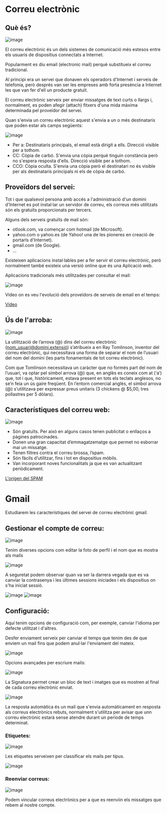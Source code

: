 # Correu electrònic

## Què és?

![image](https://github.com/XaSaFa/MP08-23-24/assets/110727546/dd00de39-deaa-41a0-b299-fc638afa5333)

El correu electrònic és un dels sistemes de comunicació més estesos entre els usuaris de dispositius connectats a Internet.

Popularment es diu email (electronic mail) perquè substitueix el correu tradicional.

Al principi era un servei que donaven els operadors d'Internet i serveis de telefonia, però després van ser les empreses amb forta presència a Internet les que van fer d'ell un producte gratuït.

El correu electrònic serveix per enviar missatges de text curts o llargs i, normalment, es poden afegir (attach) fitxers d'una mida màxima determinada pel proveïdor del servei.

Quan s'envia un correu electrònic aquest s'envia a un o més destinataris que poden estar als camps següents:

![image](https://github.com/XaSaFa/MP08-23-24/assets/110727546/d0d68fda-8b19-4f7b-9f5c-bc24a3cd377a)

- Per a: Destinataris principals, el email està dirigit a ells. Direcció visible per a tothom.
- CC: Còpia de carbó. S'envia una còpia perquè tinguin constància però no s'espera resposta d'ells. Direcció visible per a tothom.
- CCO: Còpia oculta. S'envia una còpia però el destinatari no és visible per als destinataris principals ni els de còpia de carbó.

## Proveïdors del servei:

Tot i que qualsevol persona amb accés a l'administració d'un domini d'Internet es pot instal·lar un servidor de correu, els correus més utilitzats són els gratuïts proporcionats per tercers.

Alguns dels serveis gratuïts de mail són:

- otlook.com, va començar com hotmail (de Microsoft).
- yahoo.com o yahoo.es (de Yahoo! una de les pioneres en creació de portarls d'Internet).
- gmail.com (de Google).
- ...

Existeixen aplicacions instal·lables per a fer servir el correu electrònic, però normalment també existeix una versió online que és una Aplicació web.

Aplicacions tradicionals més utilitzades per consultar el mail:

![image](https://github.com/XaSaFa/MP08-23-24/assets/110727546/b1615aa6-53e5-4a79-be3f-d5dce0ded99f)

Vídeo on es veu l'evolució dels proveïdors de serveis de email en el temps:

[Vídeo](https://www.youtube.com/watch?v=WFQQ-Qfl1s4)

## Ús de l'arroba:

![image](https://github.com/XaSaFa/MP08-23-24/assets/110727546/924592d9-fdb0-4afe-b377-b955790badf6)

La utilització de l’arrova (@) dins del correu electrònic (nom_usuari@domini.extensió) s’atribueix a en Ray Tomlinson, inventor del correu electrònic, qui necessitava una forma de separar el nom de l’usuari del nom del domini (les parts fonamentals de tot correu electrònic). 

Com que Tomlinson necessitava un caràcter que no formés part del nom de l’usuari, va optar pel símbol arrova (@) que, en anglès es coneix com at (‘a’) que, tot i que, històricament, estava present en tots els teclats anglesos, no se’n feia un ús gaire freqüent. En l’entorn comercial anglès, el símbol arrova (@) s’utilitzava per expressar preus unitaris (3 chickens @ $5,00, tres pollastres per 5 dòlars).

## Característiques del correu web:

![image](https://github.com/XaSaFa/MP08-23-24/assets/110727546/2c09b0d6-6dcd-47fb-a70c-cc7ff53deabd)

- Són gratuïts. Per això en alguns casos tenen publicitat o enllaços a pàgines patrocinades.
- Donen una gran capacitat d’emmagatzematge que permet no esborrar mai un missatge.
- Tenen filtres contra el correu brossa, l’spam.
- Són fàcils d’utilitzar, fins i tot en dispositius mòbils.
- Van incorporant noves funcionalitats ja que es van actualitzant periòdicament.

[L'origen del SPAM](https://www.youtube.com/watch?v=ycKNt0MhTkk)

# Gmail

Estudiarem les característiques del servei de correu electrònic gmail.

## Gestionar el compte de correu:

![image](https://github.com/XaSaFa/MP08-23-24/assets/110727546/79ed7e8e-e082-4b23-98b5-16f542a3920b)

Tenim diverses opcions com editar la foto de perfil i el nom que es mostra als mails

![image](https://github.com/XaSaFa/MP08-23-24/assets/110727546/6067a7c8-0c11-44ff-8bab-3105de4e7089)

A seguretat podem observar quan va ser la darrera vegada que es va canviar la contrasenya i les últimes sessions iniciades i els dispositius on s'ha iniciat sessió.

![image](https://github.com/XaSaFa/MP08-23-24/assets/110727546/f835666b-ad31-44b1-b0ff-792292cd48fc)
![image](https://github.com/XaSaFa/MP08-23-24/assets/110727546/56b14a06-d805-49fa-84b2-57e757f4c1c1)

## Configuració:

Aquí tenim opcions de configuració com, per exemple, canviar l'idioma per defecte utilitzat i d'altres.

Desfer enviament serveix per canviar el temps que tenim des de que enviem un mail fins que podem anul·lar l'enviament del mateix.

![image](https://github.com/XaSaFa/MP08-23-24/assets/110727546/36e4613f-159d-4c41-ab7d-46d76ce6bf8d)

Opcions avançades per escriure mails:

![image](https://github.com/XaSaFa/MP08-23-24/assets/110727546/da537cab-fe40-4178-9a7c-0bc74e225430)

La Signatura permet crear un bloc de text i imatges que es mostren al final de cada correu electrònic enviat.

![image](https://github.com/XaSaFa/MP08-23-24/assets/110727546/66214494-8ce7-4e48-877b-92aa67c9488c)

La resposta automàtica és un mail que s'envia automàticament en resposta als correus electrònics rebuts, normalment s'utilitza per avisar que unn correu electrònic estarà sense atendre durant un període de temps determinat.

### Etiquetes:

![image](https://github.com/XaSaFa/MP08-23-24/assets/110727546/84478da8-e380-40ea-b9c1-3cccdcc34280)

Les etiquetes serveixen per classificar els mails per tipus.

![image](https://github.com/XaSaFa/MP08-23-24/assets/110727546/68a69457-bab9-4f05-8df6-717e5a5ff069)

### Reenviar correus:

![image](https://github.com/XaSaFa/MP08-23-24/assets/110727546/fc535d03-77e4-4a5c-b30e-dbb23804399b)

Podem vincular correus electrònics per a que es reenviin els missatges que rebem al nostre compte.




